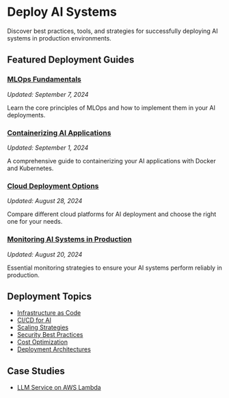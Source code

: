# Deploy AI Systems

Discover best practices, tools, and strategies for successfully deploying AI systems in production environments.

## Featured Deployment Guides

### [MLOps Fundamentals](/deploy/mlops-fundamentals/)
*Updated: September 7, 2024*

Learn the core principles of MLOps and how to implement them in your AI deployments.

### [Containerizing AI Applications](/deploy/containerizing-ai-apps/)
*Updated: September 1, 2024*

A comprehensive guide to containerizing your AI applications with Docker and Kubernetes.

### [Cloud Deployment Options](/deploy/cloud-deployment-options/)
*Updated: August 28, 2024*

Compare different cloud platforms for AI deployment and choose the right one for your needs.

### [Monitoring AI Systems in Production](/deploy/monitoring-ai-systems/)
*Updated: August 20, 2024*

Essential monitoring strategies to ensure your AI systems perform reliably in production.

## Deployment Topics

- [Infrastructure as Code](/deploy/topic/infrastructure-as-code/)
- [CI/CD for AI](/deploy/topic/cicd-for-ai/)
- [Scaling Strategies](/deploy/topic/scaling-strategies/)
- [Security Best Practices](/deploy/topic/security-best-practices/)
- [Cost Optimization](/deploy/topic/cost-optimization/)
- [Deployment Architectures](/deploy/topic/deployment-architectures/)

## Case Studies

- [LLM Service on AWS Lambda](/deploy/aws-lambda/)